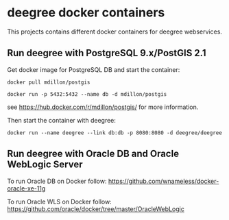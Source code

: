 deegree docker containers
=========================

This projects contains different docker containers for deegree webservices.


Run deegree with PostgreSQL 9.x/PostGIS 2.1
--------------------------------------------

Get docker image for PostgreSQL DB and start the container:

```
docker pull mdillon/postgis

docker run -p 5432:5432 --name db -d mdillon/postgis
```

see https://hub.docker.com/r/mdillon/postgis/ for more information.


Then start the container with deegree:

```
docker run --name deegree --link db:db -p 8080:8080 -d deegree/deegree
```

Run deegree with Oracle DB and Oracle WebLogic Server
-----------------------------------------------------

To run Oracle DB on Docker follow:
https://github.com/wnameless/docker-oracle-xe-11g

To run Oracle WLS on Docker follow:
https://github.com/oracle/docker/tree/master/OracleWebLogic